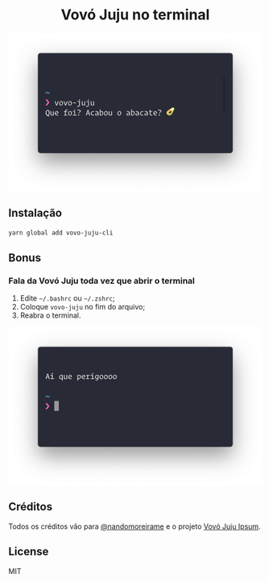 <h1 align="center">Vovó Juju no terminal</h1>

<img align="center" src="/assets/demo.png" />

## Instalação

```sh
yarn global add vovo-juju-cli
```

## Bonus

### Fala da Vovó Juju toda vez que abrir o terminal

1. Edite `~/.bashrc` ou `~/.zshrc`;
1. Coloque `vovo-juju` no fim do arquivo;
1. Reabra o terminal.

<img align="center" src="/assets/demo-init-terminal.png" />

## Créditos

Todos os créditos vão para [@nandomoreirame] e o projeto [Vovó Juju Ipsum].

## License

MIT

[@nandomoreirame]: https://github.com/nandomoreirame
[Vovó Juju Ipsum]: https://github.com/nandomoreirame/vovo-juju-ipsum